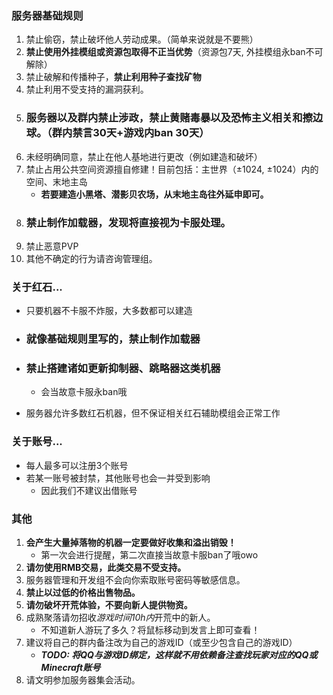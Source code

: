 ### 服务器基础规则
1. 禁止偷窃，禁止破坏他人劳动成果。（简单来说就是不要熊）
2. **禁止使用外挂模组或资源包取得不正当优势**（资源包7天, 外挂模组永ban不可解除）
3. 禁止破解和传播种子，**禁止利用种子查找矿物**
4. 禁止利用不受支持的漏洞获利。
5. ### **服务器以及群内禁止涉政，禁止黄赌毒暴以及恐怖主义相关和擦边球。（群内禁言30天+游戏内ban 30天）**
6. 未经明确同意，禁止在他人基地进行更改（例如建造和破坏）
7. 禁止占用公共空间资源擅自修建！目前包括：主世界（±1024, ±1024）内的空间、末地主岛
    - **若要建造小黑塔、潜影贝农场，从末地主岛往外延申即可。**
8. ### **禁止制作加载器**，发现将直接视为卡服处理。
9. 禁止恶意PVP
10. 其他不确定的行为请咨询管理组。

### 关于红石...
- 只要机器不卡服不炸服，大多数都可以建造
- ### **就像基础规则里写的，禁止制作加载器**
- ### **禁止搭建诸如更新抑制器、跳略器这类机器**
    - 会当故意卡服永ban哦

- 服务器允许多数红石机器，但不保证相关红石辅助模组会正常工作

### 关于账号...
- 每人最多可以注册3个账号
- 若某一账号被封禁，其他账号也会一并受到影响
    - 因此我们不建议出借账号

### 其他
1. **会产生大量掉落物的机器一定要做好收集和溢出销毁！**
    - 第一次会进行提醒，第二次直接当故意卡服ban了哦owo
2. **请勿使用RMB交易，此类交易不受支持。**
3. 服务器管理和开发组不会向你索取账号密码等敏感信息。
4. **禁止以过低的价格出售物品。**
5. **请勿破坏开荒体验，不要向新人提供物资。**
6. 成熟聚落请勿招收*游戏时间10h内*开荒中的新人。
   - 不知道新人游玩了多久？将鼠标移动到发言上即可查看！
7. 建议将自己的群内备注改为自己的游戏ID（或至少包含自己的游戏ID）
   - ***TODO: 将QQ与游戏ID绑定，这样就不用依赖备注查找玩家对应的QQ或Minecraft账号***
8. 请文明参加服务器集会活动。
